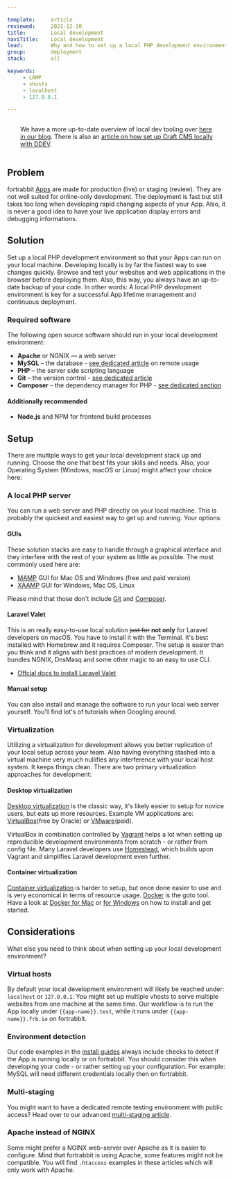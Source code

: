 ```yaml
---

template:     article
reviewed:     2021-12-10
title:        Local development
naviTitle:    Local development
lead:         Why and how to set up a local PHP development environment.
group:        deployment
stack:        all

keywords:
     - LAMP
     - vhosts
     - localhost
     - 127.0.0.1

---
```


<div class="alert" style="padding: 1px 30px">
  <p>
     We have a more up-to-date overview of local dev tooling over <a href="https://blog.fortrabbit.com/tools-for-php-development-local-dev-site-setup">here in our blog</a>. There is also an <a href="https://blog.fortrabbit.com/local-craft-dev-site-ddev-development-tool">article on how set up Craft CMS locally with DDEV</a>.
  </p>
</div>


## Problem

fortrabbit [Apps](app) are made for production (live) or staging (review). They are not well suited for online-only development. The deployment is fast but still takes too long when developing rapid changing aspects of your App. Also, it is never a good idea to have your live application display errors and debugging informations.


## Solution

Set up a local PHP development environment so that your Apps can run on your local machine. Developing locally is by far the fastest way to see changes quickly. Browse and test your websites and web applications in the browser before deploying them. Also, this way, you always have an up-to-date backup of your code. In other words: A local PHP development environment is key for a successful App lifetime management and continuous deployment.

### Required software

The following open source software should run in your local development environment:

* **Apache** or NGNIX — a web server
* **MySQL** – the database - [see dedicated article](/mysql) on remote usage
* **PHP** – the server side scripting language
* **Git** – the version control - [see dedicated article](/git)
* **Composer** – the dependency manager for PHP - [see dedicated section](/composer#toc-local-composer)

#### Additionally recommended

* **Node.js** and NPM for frontend build processes

## Setup

There are multiple ways to get your local development stack up and running. Choose the one that best fits your skills and needs. Also, your Operating System (Windows, macOS or Linux) might affect your choice here:

### A local PHP server

You can run a web server and PHP directly on your local machine. This is probably the quickest and easiest way to get up and running. Your options:

#### GUIs

These solution stacks are easy to handle through a graphical interface and they interfere with the rest of your system as little as possible. The most commonly used here are:

* [MAMP](https://www.mamp.info/) GUI for Mac OS and Windows (free and paid version)
* [XAAMP](https://www.apachefriends.org/index.html) GUI for Windows, Mac OS, Linux

Please mind that those don't include [Git](git) and [Composer](composer).

#### Laravel Valet

This is an really easy-to-use local solution <del>just for</del> **not only** for Laravel developers on macOS. You have to install it with the Terminal. It's best installed with Homebrew and it requires Composer. The setup is easier than you think and it aligns with best practices of modern development. It bundles NGNIX, DnsMasq and some other magic to an easy to use CLI. 

* [Offcial docs to install Laravel Valet](https://laravel.com/docs/valet)



#### Manual setup

You can also install and manage the software to run your local web server yourself. You'll find lot's of tutorials when Googling around.

### Virtualization

Utilizing a virtualization for development allows you better replication of your local setup across your team. Also having everything stashed into a virtual machine very much nullifies any interference with your local host system. It keeps things clean. There are two primary virtualization approaches for development:

#### Desktop virtualization

[Desktop virtualization](https://en.wikipedia.org/wiki/Desktop_virtualization) is the classic way, it's likely easier to setup for novice users, but eats up more resources. Example VM applications are: [VirtualBox](https://www.virtualbox.org/)(free by Oracle) or [VMware](http://www.vmware.com/)(paid).

VirtualBox in combination controlled by [Vagrant](https://www.vagrantup.com/) helps a lot when setting up reproducible development environments from scratch - or rather from config file. Many Laravel developers use [Homestead](https://laravel.com/docs/5.2/homestead), which builds upon Vagrant and simplifies Laravel development even further.

#### Container virtualization

[Container virtualization](https://en.wikipedia.org/wiki/Operating-system-level_virtualization) is harder to setup, but once done easier to use and is very economical in terms of resource usage. [Docker](http://www.docker.org/) is the goto tool. Have a look at [Docker for Mac](https://docs.docker.com/docker-for-mac/) or [for Windows](https://docs.docker.com/docker-for-windows/) on how to install and get started.

## Considerations

What else you need to think about when setting up your local development environment?

### Virtual hosts

By default your local development environment will likely be reached under: `localhost` or `127.0.0.1`. You might set up multiple vhosts to serve multiple websites from one machine at the same time. Our workflow is to run the App locally under `{{app-name}}.test`, while it runs under `{{app-name}}.frb.io` on fortrabbit.

### Environment detection

<!-- TODO: write more here. This is linked from craft and currently is a bit of a dead end without much info. -->

Our code examples in the [install guides](/#install-guides) always include checks to detect if the App is running locally or on fortrabbit. You should consider this when developing your code - or rather setting up your configuration. For example: MySQL will need different credentials locally then on fortrabbit.

### Multi-staging

You might want to have a dedicated remote testing environment with public access? Head over to our advanced [multi-staging article](multi-staging).

### Apache instead of NGINX

Some might prefer a NGINX web-server over Apache as it is easier to configure. Mind that fortrabbit is using Apache, some features might not be compatible. You will find `.htaccess` examples in these articles which will only work with Apache.